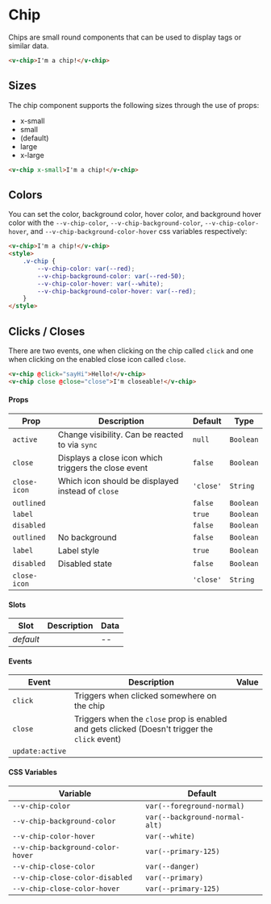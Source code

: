 # Chip

Chips are small round components that can be used to display tags or similar data.

```html
<v-chip>I'm a chip!</v-chip>
```

## Sizes

The chip component supports the following sizes through the use of props:

- x-small
- small
- (default)
- large
- x-large

```html
<v-chip x-small>I'm a chip!</v-chip>
```

## Colors

You can set the color, background color, hover color, and background hover color with the `--v-chip-color`,
`--v-chip-background-color`, `--v-chip-color-hover`, and `--v-chip-background-color-hover` css variables respectively:

```html
<v-chip>I'm a chip!</v-chip>
<style>
	.v-chip {
		--v-chip-color: var(--red);
		--v-chip-background-color: var(--red-50);
		--v-chip-color-hover: var(--white);
		--v-chip-background-color-hover: var(--red);
	}
</style>
```

## Clicks / Closes

There are two events, one when clicking on the chip called `click` and one when clicking on the enabled close icon
called `close`.

```html
<v-chip @click="sayHi">Hello!</v-chip>
<v-chip close @close="close">I'm closeable!</v-chip>
```

#### Props

| Prop         | Description                                          | Default   | Type      |
| ------------ | ---------------------------------------------------- | --------- | --------- |
| `active`     | Change visibility. Can be reacted to via `sync`      | `null`    | `Boolean` |
| `close`      | Displays a close icon which triggers the close event | `false`   | `Boolean` |
| `close-icon` | Which icon should be displayed instead of `close `   | `'close'` | `String`  |
| `outlined`   |                                                      | `false`   | `Boolean` |
| `label`      |                                                      | `true`    | `Boolean` |
| `disabled`   |                                                      | `false`   | `Boolean` |
| `outlined`   | No background                                        | `false`   | `Boolean` |
| `label`      | Label style                                          | `true`    | `Boolean` |
| `disabled`   | Disabled state                                       | `false`   | `Boolean` |
| `close-icon` |                                                      | `'close'` | `String`  |

#### Slots

| Slot      | Description | Data |
| --------- | ----------- | ---- |
| _default_ |             | --   |

#### Events

| Event           | Description                                                                                    | Value |
| --------------- | ---------------------------------------------------------------------------------------------- | ----- |
| `click`         | Triggers when clicked somewhere on the chip                                                    |       |
| `close`         | Triggers when the `close` prop is enabled and gets clicked (Doesn't trigger the `click` event) |       |
| `update:active` |                                                                                                |       |

#### CSS Variables

| Variable                          | Default                        |
| --------------------------------- | ------------------------------ |
| `--v-chip-color`                  | `var(--foreground-normal)`     |
| `--v-chip-background-color`       | `var(--background-normal-alt)` |
| `--v-chip-color-hover`            | `var(--white)`                 |
| `--v-chip-background-color-hover` | `var(--primary-125)`           |
| `--v-chip-close-color`            | `var(--danger)`                |
| `--v-chip-close-color-disabled`   | `var(--primary)`               |
| `--v-chip-close-color-hover`      | `var(--primary-125)`           |
